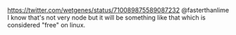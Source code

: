 https://twitter.com/wetgenes/status/710089875589087232 @fasterthanlime I know that's not very node but it will be something like that which is considered "free" on linux.